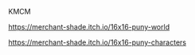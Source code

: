 KMCM

https://merchant-shade.itch.io/16x16-puny-world

https://merchant-shade.itch.io/16x16-puny-characters